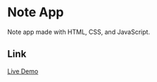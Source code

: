 # Note App
Note app made with HTML, CSS, and JavaScript.

## Link
[Live Demo](https://paulilay.github.io/Note-App/)

